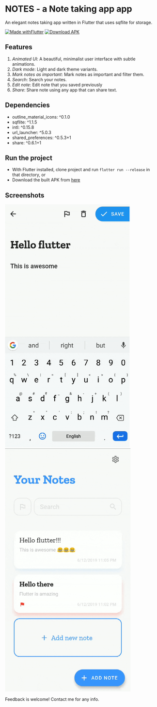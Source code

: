 # NOTES - a Note taking app app

An elegant notes taking app written in Flutter that uses sqflite for storage.

[![Made withFlutter](https://img.shields.io/badge/Made%20with-Flutter-blue?style=for-the-badge&logo=Flutter)](https://flutter.dev)
[![Download APK](https://img.shields.io/badge/Google_Play-414141?style=for-the-badge&logo=google-play&logoColor=white)](https://github.com/devgossips/Notes/releases/download/v1.0/app-release.apk)

## Features
1. *Animated UI*: A beautiful, minimalist user interface with subtle animations.
2. *Dark mode*: Light and dark theme variants.
3. *Mark notes as important*: Mark notes as important and filter them.
4. *Search*: Search your notes.
5. *Edit note*: Edit note that you saved previously
6. *Share*: Share note using any app that can share text.

## Dependencies
- outline_material_icons: ^0.1.0
- sqflite: ^1.1.5
- intl: ^0.15.8
- url_launcher: ^5.0.3
- shared_preferences: ^0.5.3+1
- share: ^0.6.1+1

## Run the project
- With Flutter installed, clone project and run `flutter run --release` in that directory, 
or
- Download the built APK from [here](https://github.com/devgossips/Notes/releases/download/v1.0/app-release.apk)

## Screenshots
<img src="github_assets/edit.gif" height="800">
<img src="github_assets/dark.gif" height="800">

Feedback is welcome! Contact me for any info.


